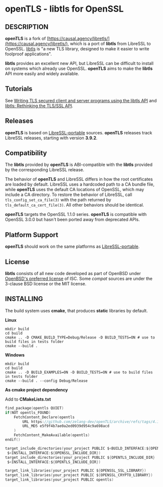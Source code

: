 
# **openTLS** - libtls for OpenSSL

## DESCRIPTION

**openTLS** is a fork of [https://causal.agency/libretls/](https://causal.agency/libretls/), which is a port of **libtls** from LibreSSL to OpenSSL. [libtls](https://man.openbsd.org/tls_init.3) is "a new TLS library, designed to make it easier to write foolproof applications".

**libtls** provides an excellent new API, but LibreSSL can be difficult to install on systems which already use OpenSSL. **openTLS** aims to make the **libtls** API more easily and widely available.

## Tutorials

See [Writing TLS secured client and server programs using the libtls API](https://github.com/bob-beck/libtls/blob/master/TUTORIAL.md) and [libtls: Rethinking the TLS/SSL API](https://www.youtube.com/watch?v=Wd_dyRbE4AA).

## Releases

**openTLS** is based on [LibreSSL-portable](https://www.libressl.org/releases.html) sources. **openTLS** releases track LibreSSL releases, starting with version **3.9.2**.

## Compatibility

The **libtls** provided by **openTLS** is ABI-compatible with the **libtls** provided by the corresponding LibreSSL release.

The behavior of **openTLS** and LibreSSL differs in how the root certificates are loaded by default.
LibreSSL uses a hardcoded path to a CA bundle file, while **openTLS** uses the default CA locations of OpenSSL,
which may include a CA directory. To restore the behavior of LibreSSL, call `tls_config_set_ca_file(3)`
with the path returned by `tls_default_ca_cert_file(3)`. All other behaviors should be identical.

**openTLS** targets the OpenSSL 1.1.0 series. **openTLS** is compatible with OpenSSL 3.0.0 but hasn't been ported away from deprecated APIs.

## Platform Support

**openTLS** should work on the same platforms as [LibreSSL-portable](https://www.libressl.org/releases.html).

## License

**libtls** consists of all new code developed as part of OpenBSD under [OpenBSD's preferred license](https://www.openbsd.org/policy.html) of ISC. Some *compat* sources are under the 3-clause BSD license or the MIT license.

## INSTALLING

The build system uses **cmake**, that produces **static** libraries by default.

**Linux**

```shell
mkdir build
cd build
cmake .. -D CMAKE_BUILD_TYPE=Debug/Release -D BUILD_TESTS=ON # use to build files in tests folder
cmake --build .
```

**Windows**

```shell
mkdir build
cd build
cmake .. -D BUILD_EXAMPLES=ON -D BUILD_TESTS=ON # use to build files in tests folder
cmake --build . --config Debug/Release
```

**As cmake project dependency**

Add to **CMakeLists.txt**

```c
find_package(opentls QUIET)
if(NOT opentls_FOUND)
    FetchContent_Declare(opentls
        URL https://github.com/zelang-dev/openTLS/archive/refs/tags/4.1.9.zip
        URL_MD5 e5f9f4b7ae0a2ed0939d954c9a698acd
    )
    FetchContent_MakeAvailable(opentls)
endif()

target_include_directories(your_project PUBLIC $<BUILD_INTERFACE:${OPENSSL_INCLUDE_DIR}
 $<INSTALL_INTERFACE:${OPENSSL_INCLUDE_DIR})
target_include_directories(your_project PUBLIC ${OPENTLS_INCLUDE_DIR}
 $<INSTALL_INTERFACE:${OPENTLS_INCLUDE_DIR})

target_link_libraries(your_project PUBLIC ${OPENSSL_SSL_LIBRARY})
target_link_libraries(your_project PUBLIC ${OPENSSL_CRYPTO_LIBRARY})
target_link_libraries(your_project PUBLIC opentls)
```
